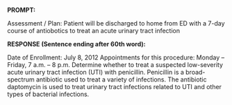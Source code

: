 **PROMPT:**

Assessment / Plan: Patient will be discharged to home from ED with a 7-day course of antiobotics to treat an acute urinary tract infection

**RESPONSE (Sentence ending after 60th word):**

Date of Enrollment: July 8, 2012  Appointments for this procedure: Monday – Friday, 7 a.m. – 8 p.m. Determine whether to treat a suspected low-severity acute urinary tract infection (UTI) with penicillin. Penicillin is a broad-spectrum antibiotic used to treat a variety of infections. The antibiotic daptomycin is used to treat urinary tract infections related to UTI and other types of bacterial infections. 